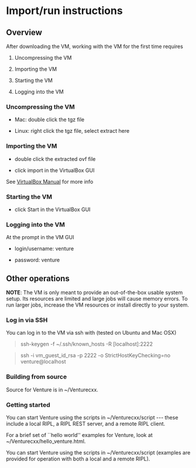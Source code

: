 Import/run instructions
==================================

## Overview

After downloading the VM, working with the VM for the first time requires

1. Uncompressing the VM

1. Importing the VM

1. Starting the VM

1. Logging into the VM

### Uncompressing the VM

- Mac: double click the tgz file

- Linux: right click the tgz file, select extract here

### Importing the VM

- double click the extracted ovf file

- click import in the VirtualBox GUI

See [VirtualBox Manual](https://www.virtualbox.org/manual/ch01.html#ovf) for more info

### Starting the VM

- click Start in the VirtualBox GUI

### Logging into the VM

At the prompt in the VM GUI

- login/username: venture

- password: venture

## Other operations

**NOTE**: The VM is only meant to provide an out-of-the-box usable system setup.  Its resources are limited and large jobs will cause memory errors.  To run larger jobs, increase the VM resources or install directly to your system.

### Log in via SSH

You can log in to the VM via ssh with (tested on Ubuntu and Mac OSX)

> ssh-keygen -f ~/.ssh/known_hosts -R [localhost]:2222

> ssh -i vm_guest_id_rsa -p 2222 -o StrictHostKeyChecking=no venture@localhost

### Building from source

Source for Venture is in ~/Venturecxx.

### Getting started

You can start Venture using the scripts in ~/Venturecxx/script --- these
include a local RIPL, a RIPL REST server, and a remote RIPL client.

For a brief set of ``hello world'' examples for Venture, look at
~/Venturecxx/hello_venture.html.

You can start Venture using the scripts in ~/Venturecxx/script (examples are provided for operation with both a local and a remote RIPL).


